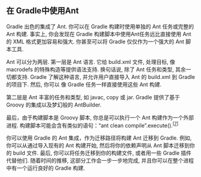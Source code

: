 ## 在 Gradle中使用Ant

Gradle 出色的集成了 Ant. 你可以在 Gradle 构建时使用单独的 Ant 任务或完整的 Ant 构建. 事实上, 你会发现在 Gradle 构建脚本中使用Ant任务远比直接使用 Ant 的 XML 格式更加容易和强大. 你甚至可以将 Gradle 仅仅作为一个强大的 Ant 脚本工具.

Ant 可以分为两层. 第一层是 Ant 语言. 它给 build.xml 文件, 处理目标, 像 macrodefs 的特殊构造等提供语法支持. 换句话说, 除了 Ant 任务和类型, 其余一切都支持. Gradle 了解这种语言, 并允许用户直接导入 Ant 的 build.xml 到 Gradle 的项目下. 然后, 你可以 像 Gradle 任务一样直接使用这些 Ant 构建.

第二层是 Ant 丰富的任务和类型, 如 javac, copy 或 jar. Gradle 提供了基于 Groovy 的集成以及梦幻般的 AntBuilder.

最后，由于构建脚本是 Groovy 脚本, 你总是可以执行一个 Ant 构建作为一个外部进程. 构建脚本可能会含有类似的语句：“ant clean compile”.execute().<sup>[[7](https://docs.gradle.org/current/userguide/ant.html#ftn.N1135F)]</sup>

你可以使用 Gradle 的 Ant 集成，作为迁移路径将构建 Ant 迁移到 Gradle. 例如, 你可以从通过导入现有的 Ant 构建开始, 然后将你的依赖声明从 Ant 脚本迁移到你的 build 文件. 最后, 你可以将任务迁移到你的构建文件, 或者用一些 Gradle 插件代替他们. 随着时间的推移, 这部分工作会一步一步地完成, 并且你可以在整个进程中有一个运行良好的 Gradle 构建.
